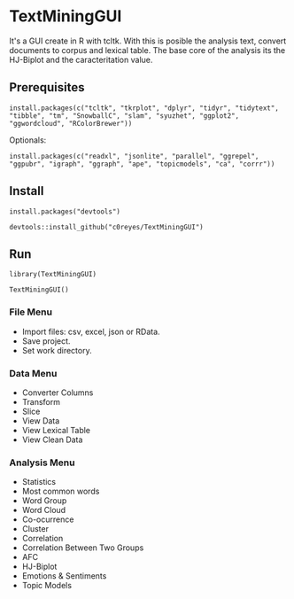 # TextMiningGUI

It's a GUI create in R with tcltk. With this is posible the analysis text, convert documents to corpus and lexical table. The base core  of the analysis its the HJ-Biplot and the caracteritation value.

## Prerequisites

```
install.packages(c("tcltk", "tkrplot", "dplyr", "tidyr", "tidytext", "tibble", "tm", "SnowballC", "slam", "syuzhet", "ggplot2", "ggwordcloud", "RColorBrewer"))
```

Optionals:

```
install.packages(c("readxl", "jsonlite", "parallel", "ggrepel", "ggpubr", "igraph", "ggraph", "ape", "topicmodels", "ca", "corrr"))
```

## Install

```
install.packages("devtools")

devtools::install_github("c0reyes/TextMiningGUI")
```

## Run

```
library(TextMiningGUI)

TextMiningGUI()	
```

### File Menu

- Import files: csv, excel, json or RData. 
- Save project.
- Set work directory.

### Data Menu

- Converter Columns
- Transform
- Slice
- View Data
- View Lexical Table
- View Clean Data

### Analysis Menu

- Statistics
- Most common words
- Word Group
- Word Cloud
- Co-ocurrence
- Cluster
- Correlation
- Correlation Between Two Groups
- AFC
- HJ-Biplot
- Emotions & Sentiments
- Topic Models
